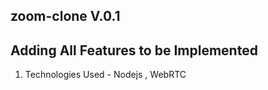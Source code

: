 ## zoom-clone V.0.1

## Adding All Features to be Implemented 

1) Technologies Used - Nodejs , WebRTC 
